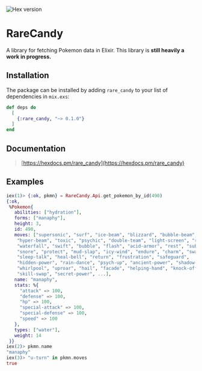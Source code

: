 ![Hex version](https://img.shields.io/hexpm/v/rare_candy "Hex version")
# RareCandy

A library for fetching Pokemon data in Elixir. This library is **still heavily a work in progress.**

## Installation

The package can be installed by adding `rare_candy` to your
list of dependencies in `mix.exs`:

```elixir
def deps do
  [
    {:rare_candy, "~> 0.1.0"}
  ]
end
```

## Documentation

> [https://hexdocs.pm/rare_candy](https://hexdocs.pm/rare_candy)

## Examples

```elixir
iex(1)> {:ok, pkmn} = RareCandy.Api.get_pokemon_by_id(490)
{:ok,
 %Pokemon{
   abilities: ["hydration"],
   forms: ["manaphy"],
   height: 3,
   id: 490,
   moves: ["supersonic", "surf", "ice-beam", "blizzard", "bubble-beam",
    "hyper-beam", "toxic", "psychic", "double-team", "light-screen", "reflect",
    "waterfall", "swift", "bubble", "flash", "acid-armor", "rest", "substitute",
    "snore", "protect", "mud-slap", "icy-wind", "endure", "charm", "swagger",
    "sleep-talk", "heal-bell", "return", "frustration", "safeguard",
    "hidden-power", "rain-dance", "psych-up", "ancient-power", "shadow-ball",
    "whirlpool", "uproar", "hail", "facade", "helping-hand", "knock-off",
    "skill-swap", "secret-power", ...],
   name: "manaphy",
   stats: %{
     "attack" => 100,
     "defense" => 100,
     "hp" => 100,
     "special-attack" => 100,
     "special-defense" => 100,
     "speed" => 100
   },
   types: ["water"],
   weight: 14
 }}
iex(2)> pkmn.name
"manaphy"
iex(3)> "u-turn" in pkmn.moves
true
```
